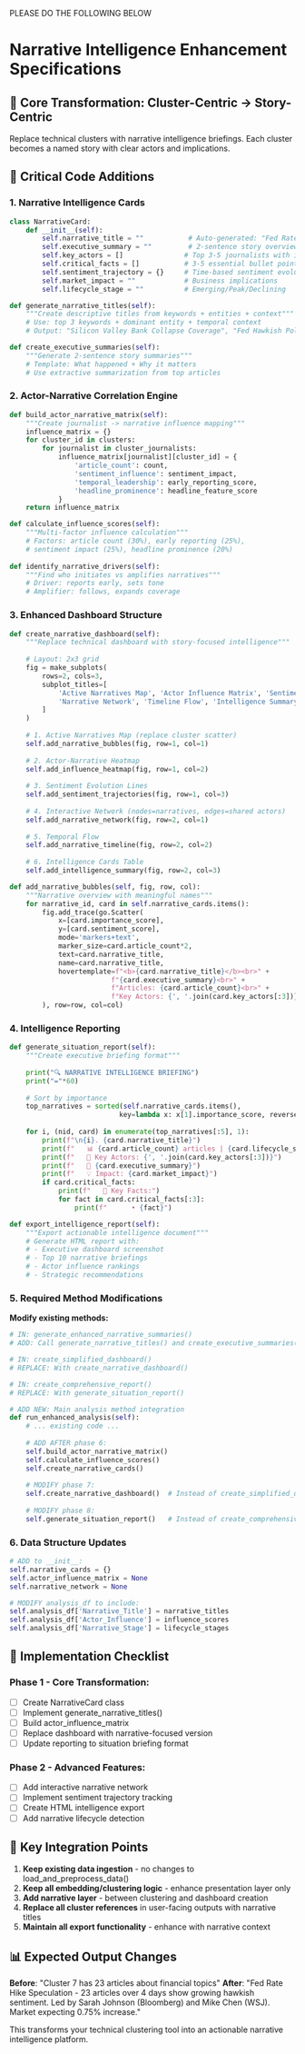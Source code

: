 PLEASE DO THE FOLLOWING BELOW


# Narrative Intelligence Enhancement Specifications

## 🎯 Core Transformation: Cluster-Centric → Story-Centric

Replace technical clusters with narrative intelligence briefings. Each cluster becomes a named story with clear actors and implications.

## 🚀 Critical Code Additions

### 1. Narrative Intelligence Cards

```python
class NarrativeCard:
    def __init__(self):
        self.narrative_title = ""           # Auto-generated: "Fed Rate Hike Speculation" 
        self.executive_summary = ""         # 2-sentence story overview
        self.key_actors = []               # Top 3-5 journalists with influence scores
        self.critical_facts = []           # 3-5 essential bullet points
        self.sentiment_trajectory = {}     # Time-based sentiment evolution
        self.market_impact = ""            # Business implications
        self.lifecycle_stage = ""          # Emerging/Peak/Declining

def generate_narrative_titles(self):
    """Create descriptive titles from keywords + entities + context"""
    # Use: top 3 keywords + dominant entity + temporal context
    # Output: "Silicon Valley Bank Collapse Coverage", "Fed Hawkish Policy Shift"

def create_executive_summaries(self):
    """Generate 2-sentence story summaries"""
    # Template: What happened + Why it matters
    # Use extractive summarization from top articles
```

### 2. Actor-Narrative Correlation Engine

```python
def build_actor_narrative_matrix(self):
    """Create journalist -> narrative influence mapping"""
    influence_matrix = {}
    for cluster_id in clusters:
        for journalist in cluster_journalists:
            influence_matrix[journalist][cluster_id] = {
                'article_count': count,
                'sentiment_influence': sentiment_impact,
                'temporal_leadership': early_reporting_score,
                'headline_prominence': headline_feature_score
            }
    return influence_matrix

def calculate_influence_scores(self):
    """Multi-factor influence calculation"""
    # Factors: article count (30%), early reporting (25%), 
    # sentiment impact (25%), headline prominence (20%)
    
def identify_narrative_drivers(self):
    """Find who initiates vs amplifies narratives"""
    # Driver: reports early, sets tone
    # Amplifier: follows, expands coverage
```

### 3. Enhanced Dashboard Structure

```python
def create_narrative_dashboard(self):
    """Replace technical dashboard with story-focused intelligence"""
    
    # Layout: 2x3 grid
    fig = make_subplots(
        rows=2, cols=3,
        subplot_titles=[
            'Active Narratives Map', 'Actor Influence Matrix', 'Sentiment Evolution',
            'Narrative Network', 'Timeline Flow', 'Intelligence Summary'
        ]
    )
    
    # 1. Active Narratives Map (replace cluster scatter)
    self.add_narrative_bubbles(fig, row=1, col=1)
    
    # 2. Actor-Narrative Heatmap  
    self.add_influence_heatmap(fig, row=1, col=2)
    
    # 3. Sentiment Evolution Lines
    self.add_sentiment_trajectories(fig, row=1, col=3)
    
    # 4. Interactive Network (nodes=narratives, edges=shared actors)
    self.add_narrative_network(fig, row=2, col=1)
    
    # 5. Temporal Flow
    self.add_narrative_timeline(fig, row=2, col=2)
    
    # 6. Intelligence Cards Table
    self.add_intelligence_summary(fig, row=2, col=3)

def add_narrative_bubbles(self, fig, row, col):
    """Narrative overview with meaningful names"""
    for narrative_id, card in self.narrative_cards.items():
        fig.add_trace(go.Scatter(
            x=[card.importance_score],
            y=[card.sentiment_score], 
            mode='markers+text',
            marker_size=card.article_count*2,
            text=card.narrative_title,
            name=card.narrative_title,
            hovertemplate=f"<b>{card.narrative_title}</b><br>" +
                         f"{card.executive_summary}<br>" +
                         f"Articles: {card.article_count}<br>" +
                         f"Key Actors: {', '.join(card.key_actors[:3])}"
        ), row=row, col=col)
```

### 4. Intelligence Reporting

```python
def generate_situation_report(self):
    """Create executive briefing format"""
    
    print("🔍 NARRATIVE INTELLIGENCE BRIEFING")
    print("="*60)
    
    # Sort by importance
    top_narratives = sorted(self.narrative_cards.items(), 
                           key=lambda x: x[1].importance_score, reverse=True)
    
    for i, (nid, card) in enumerate(top_narratives[:5], 1):
        print(f"\n{i}. {card.narrative_title}")
        print(f"   📊 {card.article_count} articles | {card.lifecycle_stage}")
        print(f"   👥 Key Actors: {', '.join(card.key_actors[:3])}")  
        print(f"   📝 {card.executive_summary}")
        print(f"   💡 Impact: {card.market_impact}")
        if card.critical_facts:
            print(f"   🔑 Key Facts:")
            for fact in card.critical_facts[:3]:
                print(f"      • {fact}")

def export_intelligence_report(self):
    """Export actionable intelligence document"""
    # Generate HTML report with:
    # - Executive dashboard screenshot
    # - Top 10 narrative briefings  
    # - Actor influence rankings
    # - Strategic recommendations
```

### 5. Required Method Modifications

**Modify existing methods:**

```python
# IN: generate_enhanced_narrative_summaries()
# ADD: Call generate_narrative_titles() and create_executive_summaries()

# IN: create_simplified_dashboard() 
# REPLACE: With create_narrative_dashboard()

# IN: create_comprehensive_report()
# REPLACE: With generate_situation_report()

# ADD NEW: Main analysis method integration
def run_enhanced_analysis(self):
    # ... existing code ...
    
    # ADD AFTER phase 6:
    self.build_actor_narrative_matrix()
    self.calculate_influence_scores() 
    self.create_narrative_cards()
    
    # MODIFY phase 7:
    self.create_narrative_dashboard()  # Instead of create_simplified_dashboard()
    
    # MODIFY phase 8: 
    self.generate_situation_report()   # Instead of create_comprehensive_report()
```

### 6. Data Structure Updates

```python
# ADD to __init__:
self.narrative_cards = {}
self.actor_influence_matrix = None
self.narrative_network = None

# MODIFY analysis_df to include:
self.analysis_df['Narrative_Title'] = narrative_titles
self.analysis_df['Actor_Influence'] = influence_scores
self.analysis_df['Narrative_Stage'] = lifecycle_stages
```

## 🎯 Implementation Checklist

### Phase 1 - Core Transformation:
- [ ] Create NarrativeCard class
- [ ] Implement generate_narrative_titles()  
- [ ] Build actor_influence_matrix
- [ ] Replace dashboard with narrative-focused version
- [ ] Update reporting to situation briefing format

### Phase 2 - Advanced Features:
- [ ] Add interactive narrative network
- [ ] Implement sentiment trajectory tracking
- [ ] Create HTML intelligence export
- [ ] Add narrative lifecycle detection

## 🔧 Key Integration Points

1. **Keep existing data ingestion** - no changes to load_and_preprocess_data()
2. **Keep all embedding/clustering logic** - enhance presentation layer only
3. **Add narrative layer** - between clustering and dashboard creation
4. **Replace all cluster references** in user-facing outputs with narrative titles
5. **Maintain all export functionality** - enhance with narrative context

## 📊 Expected Output Changes

**Before**: "Cluster 7 has 23 articles about financial topics"
**After**: "Fed Rate Hike Speculation - 23 articles over 4 days show growing hawkish sentiment. Led by Sarah Johnson (Bloomberg) and Mike Chen (WSJ). Market expecting 0.75% increase."

This transforms your technical clustering tool into an actionable narrative intelligence platform.